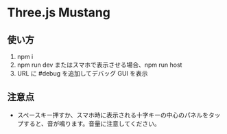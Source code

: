 # Three.js Mustang

## 使い方

1. npm i
2. npm run dev またはスマホで表示させる場合、npm run host
3. URL に #debug を追加してデバッグ GUI を表示

## 注意点

- スペースキー押すか、スマホ時に表示される十字キーの中心のパネルをタップすると、音が鳴ります。音量に注意してください。
